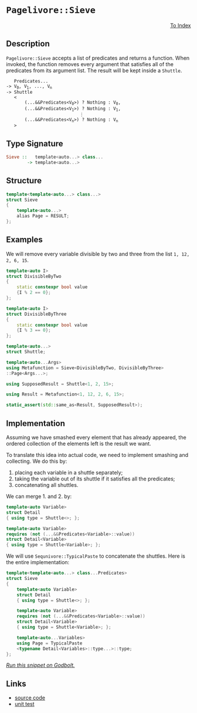 <!-- Copyright 2024 Feng Mofan
SPDX-License-Identifier: Apache-2.0 -->

# `Pagelivore::Sieve`

<p style='text-align: right;'><a href="../../../index.md#list-modifications-3">To Index</a></p>

## Description

`Pagelivore::Sieve` accepts a list of predicates and returns a function.
When invoked, the function removes every argument that satisfies all of the predicates from its argument list. The result will be kept inside a `Shuttle`.

<pre><code>   Predicates...
-> V<sub>0</sub>, V<sub>1</sub>, ..., V<sub>n</sub>
-> Shuttle
   <
       (...&&Predicates&lt;V<sub>0</sub>&gt;) ? Nothing : V<sub>0</sub>,
       (...&&Predicates&lt;V<sub>1</sub>&gt;) ? Nothing : V<sub>1</sub>,
                            &vellip;
       (...&&Predicates&lt;V<sub>n</sub>&gt;) ? Nothing : V<sub>n</sub>
   ></code></pre>

## Type Signature

```Haskell
Sieve ::   template<auto...> class...
        -> template<auto...>
```

## Structure

```C++
template<template<auto...> class...>
struct Sieve
{
    template<auto...>
    alias Page = RESULT;
};
```

## Examples

We will remove every variable divisible by two and three from the list `1, 12, 2, 6, 15`.

```C++
template<auto I>
struct DivisibleByTwo
{
    static constexpr bool value
    {I % 2 == 0};
};

template<auto I>
struct DivisibleByThree
{
    static constexpr bool value
    {I % 3 == 0};
};

template<auto...>
struct Shuttle;

template<auto...Args>
using Metafunction = Sieve<DivisibleByTwo, DivisibleByThree>
::Page<Args...>;

using SupposedResult = Shuttle<1, 2, 15>;

using Result = Metafunction<1, 12, 2, 6, 15>;

static_assert(std::same_as<Result, SupposedResult>);
```

## Implementation

Assuming we have smashed every element that has already appeared, the ordered collection of the elements left is the result we want.

To translate this idea into actual code, we need to implement smashing and collecting.
We do this by:

1. placing each variable in a shuttle separately;
2. taking the variable out of its shuttle if it satisfies all the predicates;
3. concatenating all shuttles.

We can merge 1. and 2. by:

```C++
template<auto Variable>
struct Detail 
{ using type = Shuttle<>; };

template<auto Variable>
requires (not (...&&Predicates<Variable>::value))
struct Detail<Variable>
{ using type = Shuttle<Variable>; };
```

We will use `Sequnivore::TypicalPaste` to concatenate the shuttles. Here is the entire implementation:

```C++
template<template<auto...> class...Predicates>
struct Sieve
{
    template<auto Variable>
    struct Detail 
    { using type = Shuttle<>; };

    template<auto Variable>
    requires (not (...&&Predicates<Variable>::value))
    struct Detail<Variable>
    { using type = Shuttle<Variable>; };

    template<auto...Variables>
    using Page = TypicalPaste
    <typename Detail<Variables>::type...>::type;
};
```

[*Run this snippet on Godbolt.*](https://godbolt.org/#z:OYLghAFBqd5QCxAYwPYBMCmBRdBLAF1QCcAaPECAMzwBtMA7AQwFtMQByARg9KtQYEAysib0QXACx8BBAKoBnTAAUAHpwAMvAFYTStJg1DIApACYAQuYukl9ZATwDKjdAGFUtAK4sGE6a4AMngMmAByPgBGmMQSGgDMpAAOqAqETgwe3r7%2ByanpAsGhESzRsVwJtpj2jgJCBEzEBFk%2BflJVNRn1jQRF4VExcYkKDU0tOe0jPX0lZUMAlLaoXsTI7Bzm8SHI3lgA1Cbxbl6OtIQAnofYJhoAgpvbu5gHR8gj6FhUVzf3ZlsMOy8%2B0ObgI5ySmAA%2BgRiExCApvncfgB6ABU6NReyEmAAjl4GHgAG4kdggAAq4LwoloyiYI2eGNRyJ%2BBEwLCSBlZILBEOYbAAdILEbcRsQvA49hSklSxLT6QcAOxWBUAEUOViRd2RyL2Fjpzzc%2BpAPxZbI5TC5Rx5jFYz1pyAA1ph0Ni8Yw1sLReKCJLKdS5Za3PanS7cV53ZhhSYlT89nG9l40kY9taXiq9sHna7wwDI/ENfdVeqTVqdQAlTDIFZpQkGo0l26s9mcyNIo6x%2BNN82BpgnVCC/lXPY7OkKLFhiO3UgduNdlsg3tEAdDkcKMfZiM2Gd7Rf9wUANUaeCYkXoItIBzu8Z3fYHh%2BIx9PmAsCmnV874JtAsFAHkCAgYgRNtrjuL0JSlGUaTpQMN1ze4jnvR8zwUZd4mwC9YLWKwEKPE96BfVD0L2P8AOIFChTQk0Y3fONExCYAU0/NNfWlf1oNbW5rxBbdr0wzB4LcRC8P48j%2BQvISnwIij0J4%2BMSMA5caJebAQBAa1iyRIt8wbOcLQ47ilN0wNrT5TAL13QjhwMNdxzdOC304zszXnK1P1M8zb2kqzR1snMsIc68TNtSUp23IK2ElLclIsg9cKfc9L0cuMYv5CT8NfMK3NtAd5LIk1KNAmFvRYyCAzzNw%2BIEskpz2NKRMIjCJ1zbC3DJGxari9KGuI/8FOkqiC2vOjk1TQ50wgtj6W3AykuvXzJxBaqLymRxkEhUQRkW%2BDsAgOqRXmAdloaVb1ugrarl2zrnwUA7pICua41y0TprQ1T1O0zS1Q%2B%2B4tUZLEEBOAh6D2RlmTuIzypSz0iolIQAYIIG8wLFE/qEPBMFrEGMTBxtnL07k8Z7TzBzQ7y1wHZRiGdGVWQRAqRRhn00Yx/TqNmiGFz7DqH2E4VrzAn0VUwBo6ESrilQTJMGNG%2BJ0zhwH6G4yj80VL7kcMwnIa5uq%2BfjKm8TwKmxwgBhUB9CBlzMAA2cwrcp6nRFpkEddekBCTEcN5nmbcBb2IWRdoZ2rt1uNowsSX6MYiFmPlhHFZwnmn2%2BFXozVhtAs1zml1ixP6DpkDZuGhjaWAZ4xpKyauSU7ksoi/24UDhOkMwfO3s/Qi24hDTCzTzVbjRRlB8HnGB/RSUW4IMdQZRofZ6ZBsHgBJ4XmOU4LijX6MT9ok8DSSTzjJAB3VAsfRHGOaOXc9gASWhsUJRVHe9/wg/j4Gn3jqpYcBHpVQkmIPYkRUCeD2O7bwHFxYWGvgcMwABWPYZg0zlw0KnbuqDvozzHo/Qku88D7zJAgKmDJsammbPjS%2BXNb7019tg3B%2BDCGYFZoNeMK0v5oAYL/f%2BgDgG0FAR7CB8Yw7QPMPA%2BISDZZ7BQVpZG0iGyj0xLHRGp957g0zhQ7OJMC6%2B0UfHdW/c/rYFUKwDkxCz6kO7FrDRtxiDAHzj8IuewACywsmBUHxA4DIMd0a1hBLQ5%2Bz5X6oAvH4vBL8CFEOFKpEu5VrG2MImgu4DihBeCSCkJQ6AKwKC8LQH05cdHlS4BeMwF4uCwOTnohxmTsm5Ikc4hobiAS1AYCCQpewuDFIQReK2JSynKz0awtao4YgEAgO8VSChbSQjpCCKpOSMIpLSc6WZBArje3zBwRYtBOCwN4H4DgWhSCoE4G4aw1g9gKGWKsMufweCkAIJoDZiwHQgFgWYfkCozCSAABxfNgRoAAnK8jQVsvmJC2RwSQvAWBxA0KQPZByjkcF4AoEAsL7n7I2aQOAsAYCIBAMsAgSQTjkEoGgdkdAYhhFtJwVQXyrYAForaSD2MAZAyA2mSH5GYXg1MiAPnQHofgggRBiHYO0IV8glBqAeaQXQhTD6wiSJwHgmztm7JlYin8JwiU%2BlQFQPYtKGVMpZWyjlXK9gQA8OS%2BgADNhcHmLwdFWhFgQCQGS6UNqSUQHdRS2IwApDFJoDkwClBIgysiCERo5xlW8AjcwYg5wfyRG0JWdFtyyVsEED%2BBgtBo0YtIFgSIXhgCGloLQFF3BeBYBYIYYA4h834Cph42sFaDmYFUJWE46xbkhFZOCg5ZxIiwgTR4LAMqYR4GhZW0gtZiBAKUELGtRgzhGAeYsKgBhbH7nRofH8vIY0yGFdSMV0gJWKBUOofNcr9C1pQKcyw%2Bg8EosgIsVASQmkVvpe8MaphLDWDMAi2d/KW7wEWHYVNGQXAMHcJ4VoeggghH6KUQYhS0kFEyLBiYeQ0hNJmAMcoHQIN1FGM0TDbRCMeOI9MRDswUO2BI%2BMcjUwmh4eQ%2BUMDly1gSFVRwHZcKNWcANXSxlzLWXsqkOaiAuBCAkBgfEe1jq12LAAkwLAsQIBPJAJIeI/J/nxAVJIDQkhPlWw0BoWBVt/n6E4JC0g0L5P8itlwEF/yvnOdgZIUpenunwt4Ii5FqK7lrqxbi11%2BLtXEooN61A1rKXUo4I0FghIFT0qYN5ZMXB/n8i4PyNt%2BA%2BV4AFYUiVIrxDitkOe6VV6QDFIVUwJVlaeN8d84czgWrCUnD2HqncxAkspbSyODLWWcsaAtVaj1MQ5NmAdUFjFLq3UxYm2QKLPqbUgES8l%2Blg3/X/IqHwOgrIyKhvDZGhNB641RqTSmhwB6M2MAINm3NMrC3FtLeWg91ba31oOY2iDLaZXts7ayA9vbqgysHcO84o71gHInVO25s752YEXV9%2BiwWN1MC3TuvdjAD0lePbkM9UrL0HN0MUgwq7f1WAfYO59GnDnvoyJ%2B79ssqf/sAzEYDdOwPVCI34CArhGPweg6xuYqH8hNKF%2BLnDGRRd0fA5Rhg3Qxhkb0Arppyveg0fw2rhjqvCnMa18UHX9qlgrC46b8FzWBMcB6311L6WGKZey7li10m%2BVyYU7N51ynMCqcGPT8Ftn7NZaMwqWB/yFQKniMZyQTLCktf87YQLTrMXYrxQSnVXrVtxbYJwRLxqWAKEJOywkzuWwjB5flkghXBWyFKyew9kqL0yt0IkOrDWVXWd4%2Bq/NmqIu6v1QX5lReS%2BgPL3pEYY3Fu%2Brk/EGbqf5soBn56lbK/Bgl9SZCMv/zIQV4IFM3rTL9vBqOxAMN%2BaLtnenVfxNybU23Zi5mh7Oa80/cwEWktYh3vTs%2B8umHVahsf2IG%2BagOVYwO06oO/avAEOUa0O46D48OvAiOqQyObIqOq6c2fAm6Cg26mAu6%2B606%2BOoqhOFWxOreIAYKt6bONOT6oGDOH6nAyIYyNBFgAGfmQGhWIGL6FGTSUGMG2Q5GCGxubGegaGku%2Bu2G6GcuBG6uXQeughauvOiumuMhuuPQUu9G1GIhYuHG5uYqTWveCKgmw%2Bewo%2BpeE%2BtM5s7usmdqC%2BSmpAKmamlAPGweNWWW8Q8QsCfynmZmnhCoIK/GfenAAWaKDhzykgCoXK4eXAUg/yYeemXACo3e8QRhfmIR3ujy3e3KQRxhSKmRXsM6gEkGkgQAA%3D%3D%3D)

## Links

- [source code](../../../../conceptrodon/descend/pagelivore/sieve.hpp)
- [unit test](../../../../tests/unit/metafunctions/pagelivore/sieve.test.hpp)

